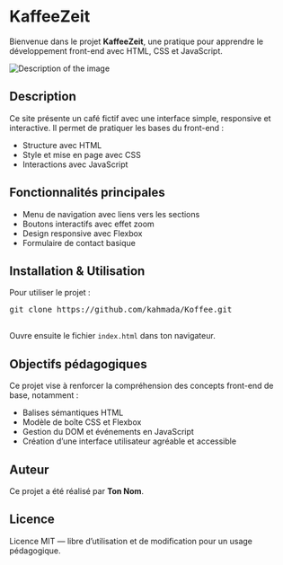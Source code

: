 <!DOCTYPE html>
<html lang="fr">
<head>
  <meta charset="UTF-8" />
  <meta name="viewport" content="width=device-width, initial-scale=1" />

</head>
<body>
  <h1>KaffeeZeit</h1>
  <p>Bienvenue dans le projet <strong>KaffeeZeit</strong>, une pratique pour apprendre le développement front-end avec HTML, CSS et JavaScript.</p>
  <img src="" alt="Description of the image" />

  <h2>Description</h2>
  <p>Ce site présente un café fictif avec une interface simple, responsive et interactive. Il permet de pratiquer les bases du front-end :</p>
  <ul>
    <li>Structure avec HTML</li>
    <li>Style et mise en page avec CSS</li>
    <li>Interactions avec JavaScript</li>
  </ul>

  <h2>Fonctionnalités principales</h2>
  <ul>
    <li>Menu de navigation avec liens vers les sections</li>
    <li>Boutons interactifs avec effet zoom</li>
    <li>Design responsive avec Flexbox</li>
    <li>Formulaire de contact basique</li>
  </ul>

  <h2>Installation & Utilisation</h2>
  <p>Pour utiliser le projet :</p>
  <pre>
git clone https://github.com/kahmada/Koffee.git
  </pre>
  <p>Ouvre ensuite le fichier <code>index.html</code> dans ton navigateur.</p>

  <h2>Objectifs pédagogiques</h2>
  <p>Ce projet vise à renforcer la compréhension des concepts front-end de base, notamment :</p>
  <ul>
    <li>Balises sémantiques HTML</li>
    <li>Modèle de boîte CSS et Flexbox</li>
    <li>Gestion du DOM et événements en JavaScript</li>
    <li>Création d’une interface utilisateur agréable et accessible</li>
  </ul>

  <h2>Auteur</h2>
  <p>Ce projet a été réalisé par <strong>Ton Nom</strong>.</p>

  <h2>Licence</h2>
  <p>Licence MIT — libre d’utilisation et de modification pour un usage pédagogique.</p>
</body>
</html>

